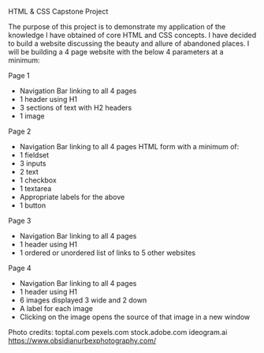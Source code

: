 HTML & CSS Capstone Project

The purpose of this project is to demonstrate my application of the knowledge I have obtained of core HTML and CSS concepts.  I have decided to build a website discussing the beauty and allure of abandoned places.  I will be building a 4 page website with the below 4 parameters at a minimum:

Page 1
- Navigation Bar linking to all 4 pages
- 1 header using H1
- 3 sections of text with H2 headers
- 1 image

Page 2
- Navigation Bar linking to all 4 pages
HTML form with a minimum of:
- 1 fieldset
- 3 inputs
- 2 text
- 1 checkbox
- 1 textarea
- Appropriate labels for the above
- 1 button

Page 3
- Navigation Bar linking to all 4 pages
- 1 header using H1
- 1 ordered or unordered list of links to 5 other websites

Page 4
- Navigation Bar linking to all 4 pages
- 1 header using H1
- 6 images displayed 3 wide and 2 down
- A label for each image
- Clicking on the image opens the source of that image in a new window

Photo credits:  toptal.com
                pexels.com
                stock.adobe.com
                ideogram.ai
                https://www.obsidianurbexphotography.com/
